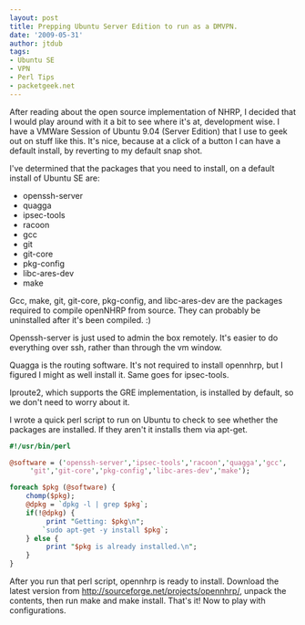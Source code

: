 ```yaml
---
layout: post
title: Prepping Ubuntu Server Edition to run as a DMVPN.
date: '2009-05-31'
author: jtdub
tags:
- Ubuntu SE
- VPN
- Perl Tips
- packetgeek.net
---
```


After reading about the open source implementation of NHRP, I decided that I would play around with it a bit to see where it's at, development wise. I have a VMWare Session of Ubuntu 9.04 (Server Edition) that I use to geek out on stuff like this. It's nice, because at a click of a button I can have a default install, by reverting to my default snap shot.

I've determined that the packages that you need to install, on a default install of Ubuntu SE are:

* openssh-server
* quagga
* ipsec-tools
* racoon
* gcc
* git
* git-core
* pkg-config
* libc-ares-dev
* make

Gcc, make, git, git-core, pkg-config, and libc-ares-dev are the packages required to compile openNHRP from source. They can probably be uninstalled after it's been compiled. :)

Openssh-server is just used to admin the box remotely. It's easier to do everything over ssh, rather than through the vm window.

Quagga is the routing software. It's not required to install opennhrp, but I figured I might as well install it. Same goes for ipsec-tools.

Iproute2, which supports the GRE implementation, is installed by default, so we don't need to worry about it.

I wrote a quick perl script to run on Ubuntu to check to see whether the packages are installed. If they aren't it installs them via apt-get.
```perl
#!/usr/bin/perl

@software = ('openssh-server','ipsec-tools','racoon','quagga','gcc',
     'git','git-core','pkg-config','libc-ares-dev','make');

foreach $pkg (@software) {
    chomp($pkg);
    @dpkg = `dpkg -l | grep $pkg`;
    if(!@dpkg) {
         print "Getting: $pkg\n";
        `sudo apt-get -y install $pkg`;
    } else {
         print "$pkg is already installed.\n";
    }
}
```

After you run that perl script, opennhrp is ready to install. Download the latest version from http://sourceforge.net/projects/opennhrp/, unpack the contents, then run make and make install. That's it! Now to play with configurations.
